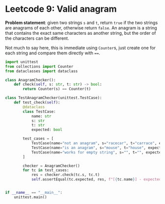 # Leetcode 9: Valid anagram


**Problem statement**: given two strings `s` and `t`, return `true` if the two strings are anagrams of each other, otherwise return `false`. An anagram is a string that contains the exact same characters as another string, but the order of the characters can be different.

Not much to say here, this is immediate using `Counter`s, just create one for each string and compare them directly with `==`.

```python
import unittest
from collections import Counter
from dataclasses import dataclass

class AnagramChecker():
    def check(self, s: str, t: str) -> bool:
        return Counter(s) == Counter(t)

class TestAnagramChecker(unittest.TestCase):
    def test_check(self):
        @dataclass
        class TestCase:
            name: str
            s: str
            t: str
            expected: bool

        test_cases = [
            TestCase(name="not an anagram", s="racecar", t="carrace", expected=True),
            TestCase(name="is an anagram", s="mouse", t="house", expected=False),
            TestCase(name="works for empty string", s="", t="", expected=True)
        ]

        checker = AnagramChecker()
        for tc in test_cases:
            res = checker.check(tc.s, tc.t)
            self.assertEqual(tc.expected, res, f"[{tc.name}] - expected {tc.expected} but got {res}")


if __name__ == "__main__":
    unittest.main()
```
